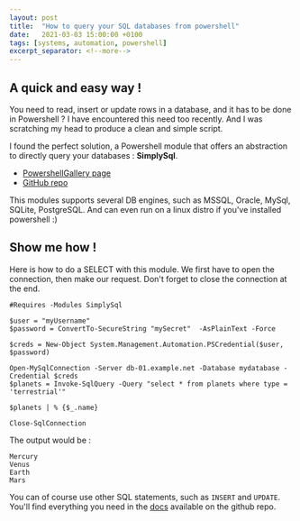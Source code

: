 ```yaml
---
layout: post
title:  "How to query your SQL databases from powershell"
date:   2021-03-03 15:00:00 +0100
tags: [systems, automation, powershell]
excerpt_separator: <!--more-->
---
```


##  A quick and easy way !

You need to read, insert or update rows in a database, and it has to be done in Powershell ?
I have encountered this need too recently. And I was scratching my head to produce a clean and simple script.

I found the perfect solution, a Powershell module that offers an abstraction to directly query your databases : **SimplySql**. <!--more-->
- [PowershellGallery page](https://www.powershellgallery.com/packages/SimplySql)
- [GitHub repo](https://github.com/mithrandyr/SimplySql)

This modules supports several DB engines, such as MSSQL, Oracle, MySql, SQLite, PostgreSQL. And can even run on a linux distro if you've installed powershell :)

## Show me how !

Here is how to do a SELECT with this module. We first have to open the connection, then make our request. Don't forget to close the connection at the end.

    #Requires -Modules SimplySql

    $user = "myUsername"
    $password = ConvertTo-SecureString "mySecret"  -AsPlainText -Force

    $creds = New-Object System.Management.Automation.PSCredential($user, $password)

    Open-MySqlConnection -Server db-01.example.net -Database mydatabase -Credential $creds
    $planets = Invoke-SqlQuery -Query "select * from planets where type = 'terrestrial'"

    $planets | % {$_.name}

    Close-SqlConnection

The output would be :

    Mercury
    Venus
    Earth
    Mars

You can of course use other SQL statements, such as `INSERT` and `UPDATE`.
You'll find everything you need in the [docs](https://github.com/mithrandyr/SimplySql/wiki) available on the github repo.